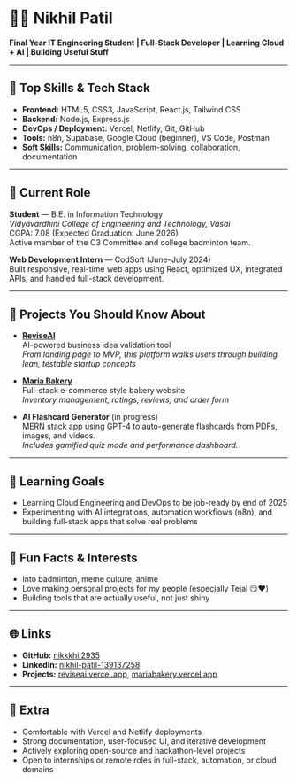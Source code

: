 # 👨‍💻 Nikhil Patil

**Final Year IT Engineering Student | Full-Stack Developer | Learning Cloud + AI | Building Useful Stuff**

---

## 🧠 Top Skills & Tech Stack

- **Frontend:** HTML5, CSS3, JavaScript, React.js, Tailwind CSS
- **Backend:** Node.js, Express.js
- **DevOps / Deployment:** Vercel, Netlify, Git, GitHub
- **Tools:** n8n, Supabase, Google Cloud (beginner), VS Code, Postman
- **Soft Skills:** Communication, problem-solving, collaboration, documentation

---

## 💼 Current Role

**Student** — B.E. in Information Technology  
*Vidyavardhini College of Engineering and Technology, Vasai*  
CGPA: 7.08 (Expected Graduation: June 2026)  
Active member of the C3 Committee and college badminton team.

**Web Development Intern** — CodSoft (June–July 2024)  
Built responsive, real-time web apps using React, optimized UX, integrated APIs, and handled full-stack development.

---

## 🚀 Projects You Should Know About

- **[ReviseAI](https://reviseai.vercel.app/)**  
  AI-powered business idea validation tool  
  _From landing page to MVP, this platform walks users through building lean, testable startup concepts_

- **[Maria Bakery](https://mariabakery.vercel.app/)**  
  Full-stack e-commerce style bakery website  
  _Inventory management, ratings, reviews, and order form_

- **AI Flashcard Generator** (in progress)  
  MERN stack app using GPT-4 to auto-generate flashcards from PDFs, images, and videos.  
  _Includes gamified quiz mode and performance dashboard._

---

## 🧠 Learning Goals

- Learning Cloud Engineering and DevOps to be job-ready by end of 2025
- Experimenting with AI integrations, automation workflows (n8n), and building full-stack apps that solve real problems

---

## 🏓 Fun Facts & Interests

- Into badminton, meme culture, anime
- Love making personal projects for my people (especially Tejal 😏❤️)
- Building tools that are actually useful, not just shiny

---

## 🌐 Links

- **GitHub:** [nikkkhil2935](https://github.com/nikkkhil2935)
- **LinkedIn:** [nikhil-patil-139137258](https://www.linkedin.com/in/nikhil-patil-139137258/)
- **Projects:** [reviseai.vercel.app](https://reviseai.vercel.app), [mariabakery.vercel.app](https://mariabakery.vercel.app)

---

## 🏅 Extra

- Comfortable with Vercel and Netlify deployments
- Strong documentation, user-focused UI, and iterative development
- Actively exploring open-source and hackathon-level projects
- Open to internships or remote roles in full-stack, automation, or cloud domains
